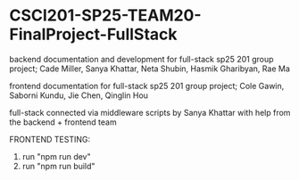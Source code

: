 # CSCI201-SP25-TEAM20-FinalProject-FullStack
backend documentation and development for full-stack sp25 201 group project; Cade Miller, Sanya Khattar, Neta Shubin, Hasmik Gharibyan, Rae Ma

frontend documentation for full-stack sp25 201 group project; Cole Gawin, Saborni Kundu, Jie Chen, Qinglin Hou

full-stack connected via middleware scripts by Sanya Khattar with help from the backend + frontend team

FRONTEND TESTING: 
1. run "npm run dev"
2. run "npm run build"
